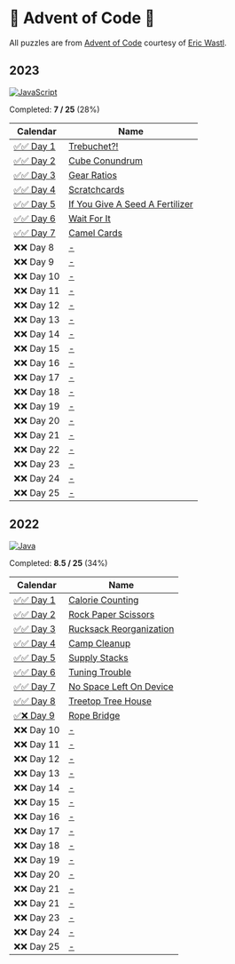 # 🎄 Advent of Code 🎄

All puzzles are from [Advent of Code](https://adventofcode.com/) courtesy of [Eric Wastl](http://was.tl/).

## 2023 

[![JavaScript](https://img.shields.io/badge/JavaScript-323330?style=for-the-badge&logo=javascript&logoColor=F7DF1E)](2023/)

Completed: **7 / 25** (28%)

| Calendar             | Name                                                                   |
|----------------------|------------------------------------------------------------------------|
| [✅✅ Day 1](2023/01/) | [Trebuchet?!](https://adventofcode.com/2023/day/1)                     |
| [✅✅ Day 2](2023/02/) | [Cube Conundrum](https://adventofcode.com/2023/day/2)                  |
| [✅✅ Day 3](2023/03/) | [Gear Ratios](https://adventofcode.com/2023/day/3)                     |
| [✅✅ Day 4](2023/04/) | [Scratchcards](https://adventofcode.com/2023/day/4)                    |
| [✅✅ Day 5](2023/05/) | [If You Give A Seed A Fertilizer](https://adventofcode.com/2023/day/5) |
| [✅✅ Day 6](2023/06/) | [Wait For It](https://adventofcode.com/2023/day/6)                     |
| [✅✅ Day 7](2023/07/) | [Camel Cards](https://adventofcode.com/2023/day/7)                     |
| ❌❌ Day 8             | [-](https://adventofcode.com/2023/day/8)                               |
| ❌❌ Day 9             | [-](https://adventofcode.com/2023/day/9)                               |
| ❌❌ Day 10            | [-](https://adventofcode.com/2023/day/10)                              |
| ❌❌ Day 11            | [-](https://adventofcode.com/2023/day/11)                              |
| ❌❌ Day 12            | [-](https://adventofcode.com/2023/day/12)                              |
| ❌❌ Day 13            | [-](https://adventofcode.com/2023/day/13)                              |
| ❌❌ Day 14            | [-](https://adventofcode.com/2023/day/14)                              |
| ❌❌ Day 15            | [-](https://adventofcode.com/2023/day/15)                              |
| ❌❌ Day 16            | [-](https://adventofcode.com/2023/day/16)                              |
| ❌❌ Day 17            | [-](https://adventofcode.com/2023/day/17)                              |
| ❌❌ Day 18            | [-](https://adventofcode.com/2023/day/18)                              |
| ❌❌ Day 19            | [-](https://adventofcode.com/2023/day/19)                              |
| ❌❌ Day 20            | [-](https://adventofcode.com/2023/day/20)                              |
| ❌❌ Day 21            | [-](https://adventofcode.com/2023/day/21)                              |
| ❌❌ Day 22            | [-](https://adventofcode.com/2023/day/22)                              |
| ❌❌ Day 23            | [-](https://adventofcode.com/2023/day/23)                              |
| ❌❌ Day 24            | [-](https://adventofcode.com/2023/day/24)                              |
| ❌❌ Day 25            | [-](https://adventofcode.com/2023/day/25)                              |

## 2022 

[![Java](https://img.shields.io/badge/Java-ED8B00?style=for-the-badge&logo=openjdk&logoColor=white)](2022/)

Completed: **8.5 / 25** (34%)

| Calendar             | Name                                                           |
|----------------------|----------------------------------------------------------------|
| [✅✅ Day 1](2022/01/) | [Calorie Counting](https://adventofcode.com/2022/day/1)        |
| [✅✅ Day 2](2022/02/) | [Rock Paper Scissors](https://adventofcode.com/2022/day/2)     |
| [✅✅ Day 3](2022/03/) | [Rucksack Reorganization](https://adventofcode.com/2022/day/3) |
| [✅✅ Day 4](2022/04/) | [Camp Cleanup](https://adventofcode.com/2022/day/4)            |
| [✅✅ Day 5](2022/05/) | [Supply Stacks](https://adventofcode.com/2022/day/5)           |
| [✅✅ Day 6](2022/06/) | [Tuning Trouble](https://adventofcode.com/2022/day/6)          |
| [✅✅ Day 7](2022/07/) | [No Space Left On Device](https://adventofcode.com/2022/day/7) |
| [✅✅ Day 8](2022/08/) | [Treetop Tree House](https://adventofcode.com/2022/day/8)      |
| [✅❌ Day 9](2022/09/) | [Rope Bridge](https://adventofcode.com/2022/day/9)             |
| ❌❌ Day 10            | [-](https://adventofcode.com/2022/day/10)                      |
| ❌❌ Day 11            | [-](https://adventofcode.com/2022/day/11)                      |
| ❌❌ Day 12            | [-](https://adventofcode.com/2022/day/12)                      |
| ❌❌ Day 13            | [-](https://adventofcode.com/2022/day/13)                      |
| ❌❌ Day 14            | [-](https://adventofcode.com/2022/day/14)                      |
| ❌❌ Day 15            | [-](https://adventofcode.com/2022/day/15)                      |
| ❌❌ Day 16            | [-](https://adventofcode.com/2022/day/16)                      |
| ❌❌ Day 17            | [-](https://adventofcode.com/2022/day/17)                      |
| ❌❌ Day 18            | [-](https://adventofcode.com/2022/day/18)                      |
| ❌❌ Day 19            | [-](https://adventofcode.com/2022/day/19)                      |
| ❌❌ Day 20            | [-](https://adventofcode.com/2022/day/20)                      |
| ❌❌ Day 21            | [-](https://adventofcode.com/2022/day/21)                      |
| ❌❌ Day 21            | [-](https://adventofcode.com/2022/day/22)                      |
| ❌❌ Day 23            | [-](https://adventofcode.com/2022/day/23)                      |
| ❌❌ Day 24            | [-](https://adventofcode.com/2022/day/24)                      |
| ❌❌ Day 25            | [-](https://adventofcode.com/2022/day/25)                      |
